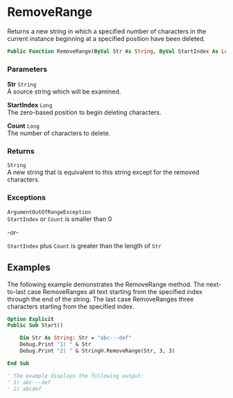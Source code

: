 # RemoveRange

Returns a new string in which a specified number of characters in the current instance beginning at a specified position have been deleted.

```vb
Public Function RemoveRange(ByVal Str As String, ByVal StartIndex As Long, ByVal Count As Long) As String
```

### Parameters

**Str** `String` <br>
A source string which will be examined.

**StartIndex** `Long` <br>
The zero-based position to begin deleting characters.

**Count** `Long` <br>
The number of characters to delete.

### Returns

`String` <br>
A new string that is equivalent to this string except for the removed characters.

### Exceptions

`ArgumentOutOfRangeException` <br>
`StartIndex` or `Count` is smaller than 0 

-or-

`StartIndex` plus `Count` is greater than the length of `Str`

## Examples

The following example demonstrates the RemoveRange method. The next-to-last case RemoveRanges all text starting from the specified index through the end of the string. The last case RemoveRanges three characters starting from the specified index.

```vb
Option Explicit
Public Sub Start()

    Dim Str As String: Str = "abc---def"
    Debug.Print "1) " & Str
    Debug.Print "2) " & StringH.RemoveRange(Str, 3, 3)

End Sub

' The example displays the following output:
' 1) abc---def
' 2) abcdef
```